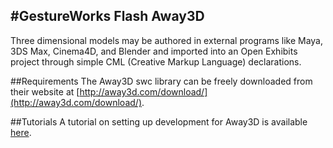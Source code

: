 #GestureWorks Flash Away3D
---
Three dimensional models may be authored in external programs like Maya, 3DS Max, Cinema4D, and Blender and imported into an Open Exhibits project through simple CML (Creative Markup Language) declarations. 

##Requirements
The Away3D swc library can be freely downloaded from their website at [http://away3d.com/download/](http://away3d.com/download/).

##Tutorials
A tutorial on setting up development for Away3D is available [here](http://wiki.gestureworks.com/index.php/Away3D_Setup).

